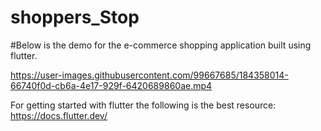 # shoppers_Stop
#Below is the demo for the e-commerce shopping application built using flutter.

https://user-images.githubusercontent.com/99667685/184358014-66740f0d-cb6a-4e17-929f-6420689860ae.mp4

For getting started with flutter the following is the best resource:
https://docs.flutter.dev/
